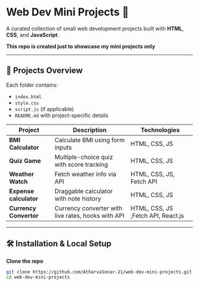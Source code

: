 # Web Dev Mini Projects 🚀

A curated collection of small web development projects built with **HTML**, **CSS**, and **JavaScript**.

**This repo is created just to showcase my mini projects only**

---

## 📂 Projects Overview

Each folder contains:
- `index.html`
- `style.css`
- `script.js` (if applicable)
- `README.md` with project-specific details

| Project                          | Description                                    | Technologies           | 
|----------------------------------|------------------------------------------------|------------------------|
| **BMI Calculator**              | Calculate BMI using form inputs                | HTML, CSS, JS          |        
| **Quiz Game**                   | Multiple-choice quiz with score tracking       | HTML, CSS, JS          |
| **Weather Watch**               | Fetch weather info via API                     | HTML, CSS, JS, Fetch API |
| **Expense calculator**          | Draggable calculator with note history         | HTML, CSS, JS            | 
| **Currency Convertor**          |  Currency converter with live rates, hooks with API | HTML, CSS, JS ,Fetch API, React.js | 


---

## 🛠 Installation & Local Setup

 **Clone the repo**  
   ```bash
   git clone https://github.com/AtharvaSonar-21/web-dev-mini-projects.git
   cd web-dev-mini-projects
